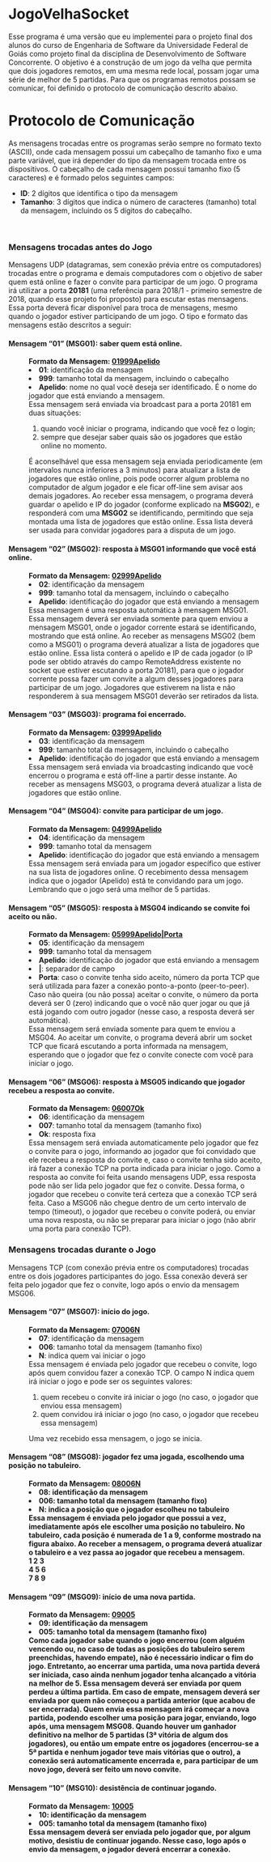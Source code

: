# JogoVelhaSocket
Esse programa é uma versão que eu implementei para o projeto final dos alunos do curso de Engenharia de Software da Universidade Federal de Goiás como projeto final da disciplina de Desenvolvimento de Software Concorrente. O objetivo é a construção de um jogo da velha que permita que dois jogadores remotos, em uma mesma rede local, possam jogar uma série de melhor de 5 partidas. Para que os programas remotos possam se comunicar, foi definido o protocolo de comunicação descrito abaixo.
<br>
<h1>Protocolo de Comunicação</h1>
As mensagens trocadas entre os programas serão sempre no formato texto (ASCII), onde cada mensagem possui um cabeçalho de tamanho fixo e uma parte variável, que irá depender do tipo da mensagem trocada entre os dispositivos. O cabeçalho de cada mensagem possui tamanho fixo (5 caracteres) e é formado pelos seguintes campos:
<ul>
<li><b>ID</b>: 2 dígitos que identifica o tipo da mensagem</li>
<li><b>Tamanho</b>: 3 dígitos que indica o número de caracteres (tamanho) total da mensagem, incluindo os 5 dígitos do cabeçalho.</li>
</ul>
<br>
<h3>Mensagens trocadas antes do Jogo</h3>
Mensagens UDP (datagramas, sem conexão prévia entre os computadores) trocadas entre o programa e demais computadores com o objetivo de saber quem está online e fazer o convite para participar de um jogo. O programa irá utilizar a porta <b>20181</b> (uma referência para 2018/1 - primeiro semestre de 2018, quando esse projeto foi proposto) para escutar estas mensagens. Essa porta deverá ficar disponível para troca de mensagens, mesmo quando o jogador estiver participando de um jogo. O tipo e formato das mensagens estão descritos a seguir:
<br>
<dl>
<dt><h4>Mensagem “01” (MSG01): saber quem está online.</h4></dt>
  <dd><b>Formato da Mensagem: <u>01999Apelido</u></b>
  <nl>
    <li><b>01</b>: identificação da mensagem</li>
    <li><b>999</b>: tamanho total da mensagem, incluindo o cabeçalho</li>
    <li><b>Apelido</b>: nome no qual você deseja ser identificado. É o nome do jogador que está enviando a mensagem.</li>
  </nl>
</dd>
<dd>Essa mensagem será enviada via broadcast para a porta 20181 em duas situações:
  <ol>
    <li>quando você iniciar o programa, indicando que você fez o login;</li>
    <li>sempre que desejar saber quais são os jogadores que estão online no momento.</li>
  </ol>
É aconselhável que essa mensagem seja enviada periodicamente (em intervalos nunca inferiores a 3 minutos) para atualizar a lista de jogadores que estão online, pois pode ocorrer algum problema no computador de algum jogador e ele ficar off-line sem avisar aos demais jogadores. Ao receber essa mensagem, o programa deverá guardar o apelido e IP do jogador (conforme explicado na <b>MSG02</b>), e responderá com uma <b>MSG02</b> se identificando, permitindo que seja montada uma lista de jogadores que estão online. Essa lista deverá ser usada para convidar jogadores para a disputa de um jogo.
</dd>

<dt><h4>Mensagem “02” (MSG02): resposta à MSG01 informando que você está online.</h4></dt>
<dd><b>Formato da Mensagem: <u>02999Apelido</u></b>
<nl>
  <li><b>02</b>: identificação da mensagem</li>
  <li><b>999</b>: tamanho total da mensagem, incluindo o cabeçalho</li>
  <li><b>Apelido</b>: identificação do jogador que está enviando a mensagem</li>
</nl></dd>
<dd>Essa mensagem é uma resposta automática à mensagem MSG01. Essa mensagem deverá ser enviada somente para quem enviou a mensagem MSG01, onde o jogador corrente estará se identificando, mostrando que está online. Ao receber as mensagens MSG02 (bem como a MSG01) o programa deverá atualizar a lista de jogadores que estão online. Essa lista conterá o apelido e IP de cada jogador (o IP pode ser obtido através do campo RemoteAddress existente no socket que estiver escutando a porta 20181), para que o jogador corrente possa fazer um convite a algum desses jogadores para participar de um jogo. Jogadores que estiverem na lista e não responderem à sua mensagem MSG01 deverão ser retirados da lista.
</dd>

<dt><h4>Mensagem “03” (MSG03): programa foi encerrado.</h4></dt>
<dd><b>Formato da Mensagem: <u>03999Apelido</u></b>
  <nl>
    <li><b>03</b>: identificação da mensagem</li>
    <li><b>999</b>: tamanho total da mensagem, incluindo o cabeçalho</li>
    <li><b>Apelido</b>: identificação do jogador que está enviando a mensagem</li>
  </nl>
</dd>
<dd>Essa mensagem será enviada via broadcasting indicando que você encerrou o programa e está off-line a partir desse instante. Ao receber as mensagens MSG03, o programa deverá atualizar a lista de jogadores que estão online.</dd>

<dt><h4>Mensagem “04” (MSG04): convite para participar de um jogo.</h4></dt>
<dd><b>Formato da Mensagem: <u>04999Apelido</u></b>
  <nl>
    <li><b>04</b>: identificação da mensagem</li>
    <li><b>999</b>: tamanho total da mensagem</li>
    <li><b>Apelido</b>: identificação do jogador que está enviando a mensagem</li>
  </nl>
</dd>
<dd>Essa mensagem será enviada para um jogador específico que estiver na sua lista de jogadores online. O recebimento dessa mensagem indica que o jogador (Apelido) está te convidando para um jogo. Lembrando que o jogo será uma melhor de 5 partidas.</dd>

<dt><h4>Mensagem “05” (MSG05): resposta à MSG04 indicando se convite foi aceito ou não.</h4></dt>
<dd><b>Formato da Mensagem: <u>05999Apelido|Porta</u></b>
  <nl>
    <li><b>05</b>: identificação da mensagem</li>
    <li><b>999</b>: tamanho total da mensagem</li>
    <li><b>Apelido</b>: identificação do jogador que está enviando a mensagem</li>
    <li><b>|</b>: separador de campo</li>
    <li><b>Porta</b>: caso o convite tenha sido aceito, número da porta TCP que será utilizada para fazer a conexão ponto-a-ponto (peer-to-peer). Caso não queira (ou não possa) aceitar o convite, o número da porta deverá ser 0 (zero) indicando que o você não quer jogar ou que já está jogando com outro jogador (nesse caso, a resposta deverá ser automática).</li>
  </nl>
</dd>
<dd>Essa mensagem será enviada somente para quem te enviou a MSG04. Ao aceitar um convite, o programa deverá abrir um socket TCP que ficará escutando a porta informada na mensagem, esperando que o jogador que fez o convite conecte com você para iniciar o jogo.</dd>

<dt><h4>Mensagem “06” (MSG06): resposta à MSG05 indicando que jogador recebeu a resposta ao convite.</h4></dt>
<dd><b>Formato da Mensagem: <u>06007Ok</u></b>
  <nl>
    <li><b>06</b>: identificação da mensagem</li>
    <li><b>007</b>: tamanho total da mensagem (tamanho fixo)</li>
    <li><b>Ok</b>: resposta fixa</li>
  </nl>
</dd>
<dd>Essa mensagem será enviada automaticamente pelo jogador que fez o convite para o jogo, informando ao jogador que foi convidado que ele recebeu a resposta do convite e, caso o convite tenha sido aceito, irá fazer a conexão TCP na porta indicada para iniciar o jogo. Como a resposta ao convite foi feita usando mensagens UDP, essa resposta pode não ser lida pelo jogador que fez o convite. Dessa forma, o jogador que recebeu o convite terá certeza que a conexão TCP será feita. Caso a MSG06 não chegue dentro de um certo intervalo de tempo (timeout), o jogador que recebeu o convite poderá, ou enviar uma nova resposta, ou não se preparar para iniciar o jogo (não abrir uma porta para conexão TCP).</dd>

<h3>Mensagens trocadas durante o Jogo</h3>
Mensagens TCP (com conexão prévia entre os computadores) trocadas entre os dois jogadores participantes do jogo. Essa conexão deverá ser feita pelo jogador que fez o convite, logo após o envio da mensagem MSG06.
<br>
<dt><h4>Mensagem “07” (MSG07): início do jogo.</h4></dt>
<dd><b>Formato da Mensagem: <u>07006N</u></b>
  <nl>
    <li><b>07</b>: identificação da mensagem</li>
    <li><b>006</b>: tamanho total da mensagem (tamanho fixo)</li>
    <li><b>N</b>: indica quem vai iniciar o jogo</li>
  </nl>
</dd>
<dd>Essa mensagem é enviada pelo jogador que recebeu o convite, logo após quem convidou fazer a conexão TCP. O campo N indica quem irá iniciar o jogo e pode ser os seguintes valores:
  <ol>
    <li>quem recebeu o convite irá iniciar o jogo (no caso, o jogador que enviou essa mensagem)</li>
    <li>quem convidou irá iniciar o jogo (no caso, o jogador que recebeu essa mensagem)</li>
  </ol>
Uma vez recebido essa mensagem, o jogo se inicia.</dd>

<dt><h4>Mensagem “08” (MSG08): jogador fez uma jogada, escolhendo uma posição no tabuleiro.</h4></dt>
<dd><b>Formato da Mensagem: <u>08006N</u></b>
  <nl>
    <li><b>08: identificação da mensagem</li>
    <li><b>006</b>: tamanho total da mensagem (tamanho fixo)</li>
    <li><b>N</b>: indica a posição que o jogador escolheu no tabuleiro</li>
  </nl>
</dd>
<dd>Essa mensagem é enviada pelo jogador que possui a vez, imediatamente após ele escolher uma posição no tabuleiro. No tabuleiro, cada posição é numerada de 1 a 9, conforme mostrado na figura abaixo. Ao receber a mensagem, o programa deverá atualizar o tabuleiro e a vez passa ao jogador que recebeu a mensagem.
<br>1	2	3
<br>4	5	6
<br>7	8	9
</dd>

<dt><h4>Mensagem “09” (MSG09): início de uma nova partida.</h4></dt>
<dd><b>Formato da Mensagem: <u>09005</u></b>
  <nl>
    <li><b>09: identificação da mensagem</li>
    <li><b>005</b>: tamanho total da mensagem (tamanho fixo)</li>
  </nl>
</dd>
<dd>Como cada jogador sabe quando o jogo encerrou (com alguém vencendo ou, no caso de todas as posições do tabuleiro serem preenchidas, havendo empate), não é necessário indicar o fim do jogo. Entretanto, ao encerrar uma partida, uma nova partida deverá ser iniciada, caso ainda nenhum jogador tenha alcançado a vitória na melhor de 5. Essa mensagem deverá ser enviada por quem perdeu a última partida. Em caso de empate, mensagem deverá ser enviada por quem não começou a partida anterior (que acabou de ser encerrada). Quem envia essa mensagem irá começar a nova partida, podendo escolher uma posição para jogar, enviando, logo após, uma mensagem MSG08. Quando houver um ganhador definitivo na melhor de 5 partidas (3ª vitória de algum dos jogadores), ou então um empate entre os jogadores (encerrou-se a 5ª partida e nenhum jogador teve mais vitórias que o outro), a conexão será automaticamente encerrada e, para participar de um novo jogo, deverá ser feito um novo convite.</dd>

<dt><h4>Mensagem “10” (MSG10): desistência de continuar jogando.</h4></dt>
<dd><b>Formato da Mensagem: <u>10005</u></b>
  <nl>
    <li><b>10: identificação da mensagem</li>
    <li><b>005</b>: tamanho total da mensagem (tamanho fixo)</li>
  </nl>
</dd>
<dd>Essa mensagem deverá ser enviada pelo jogador que, por algum motivo, desistiu de continuar jogando. Nesse caso, logo após o envio da mensagem, o jogador deverá encerrar a conexão.</dd>
</dl>
